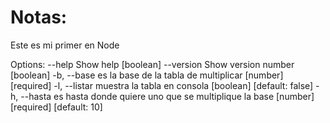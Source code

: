 # Notas:
Este es mi primer en Node

Options:
      --help     Show help                    [boolean]
      --version  Show version number          [boolean]
  -b, --base     es la base de la tabla de multiplicar
                                    [number] [required]
  -l, --listar   muestra la tabla en consola
                             [boolean] [default: false]
  -h, --hasta    es hasta donde quiere uno que se
                 multiplique la base
                      [number] [required] [default: 10]